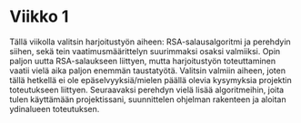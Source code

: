 # Viikko 1

Tällä viikolla valitsin harjoitustyön aiheen: RSA-salausalgoritmi ja perehdyin siihen, sekä tein vaatimusmäärittelyn suurimmaksi osaksi valmiiksi.
Opin paljon uutta RSA-salaukseen liittyen, mutta harjoitustyön toteuttaminen vaatii vielä aika paljon enemmän taustatyötä.
Valitsin valmiin aiheen, joten tällä hetkellä ei ole epäselvyyksiä/mielen päällä olevia kysymyksia projektin toteutukseen liittyen.
Seuraavaksi perehdyn vielä lisää algoritmeihin, joita tulen käyttämään projektissani, suunnittelen ohjelman rakenteen ja aloitan ydinalueen toteutuksen.
